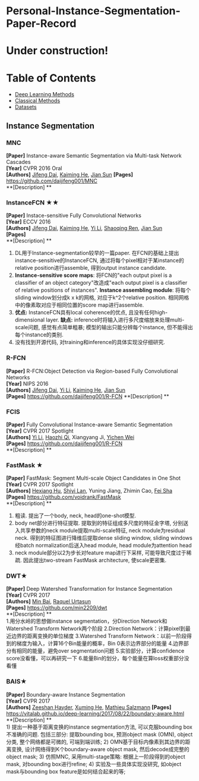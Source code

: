 # Personal-Instance-Segmentation-Paper-Record
# Under construction!
# Table of Contents
- [Deep Learning Methods](#deep-learning-methods)
- [Classical Methods](#classical-methods)
- [Datasets](#datasets)

## Instance Segmentation

### **MNC**
**[Paper]**  Instance-aware Semantic Segmentation via Multi-task Network Cascades<Br>
**[Year]** CVPR 2016 Oral<Br>
**[Authors]** 	[Jifeng Dai](http://www.jifengdai.org/), [Kaiming He](http://kaiminghe.com/),	[Jian Sun](http://www.jiansun.org/) 
**[Pages]**  https://github.com/daijifeng001/MNC <Br>
**[Description] ** <Br>

### **InstanceFCN ★★**
**[Paper]**  Instace-sensitive Fully Convolutional Networks <Br>
**[Year]** ECCV 2016 <Br>
**[Authors]** 	[Jifeng Dai](http://www.jifengdai.org/), [Kaiming He](http://kaiminghe.com/),	[Yi Li](https://liyi14.github.io/), [Shaoqing Ren](http://shaoqingren.com/), [Jian Sun](http://www.jiansun.org/) <Br> 
**[Pages]**  <Br>
**[Description] ** <Br>
1) DL用于Instance-segmentation较早的一篇paper. 在FCN的基础上提出instance-sensitive的InstanceFCN, 通过将每个pixel相对于某instance的relative position进行assemble, 得到output instance candidate.
2) **Instance-sensitive score maps**: 将FCN的"each output pixel is a classifier of an object category"改造成"each output pixel is a classifier of relative positions of instances". **Instance assembling module**: 将每个sliding window划分成k x k的网格, 对应于k^2个relative position. 相同网格中的像素取对应于相同位置的score map进行assemble.
3) **优点:** InstanceFCN具有local coherence的优点, 且没有任何high-dimensional layer. **缺点:**  inference时将输入进行多尺度缩放来处理multi-scale问题, 感觉有点简单粗暴; 模型的输出只能分辨每个instance, 但不能得出每个instance的类别.
4) 没有找到开源代码, 对training和inference的具体实现没仔细研究.

### **R-FCN**
**[Paper]**   R-FCN:Object Detection via Region-based Fully Convolutional Networks <Br>
**[Year]** NIPS 2016 <Br>
**[Authors]** 	[Jifeng Dai](http://www.jifengdai.org/), [Yi Li](https://liyi14.github.io/), [Kaiming He](http://kaiminghe.com/), [Jian Sun](http://www.jiansun.org/) <Br> 
**[Pages]**  https://github.com/daijifeng001/R-FCN 
**[Description] **

### **FCIS**
**[Paper]**   Fully Convolutional Instance-aware Semantic Segmentation <Br>
**[Year]** CVPR 2017 Spotlight <Br>
**[Authors]** 	[Yi Li](https://liyi14.github.io/), 	[Haozhi Qi](http://haozhi.io/), Xiangyang Ji, [Yichen Wei](https://www.microsoft.com/en-us/research/people/yichenw/)  <Br>
**[Pages]**  https://github.com/daijifeng001/R-FCN  <Br>
**[Description] ** <Br>

### **FastMask ★**
**[Paper]** FastMask: Segment Multi-scale Object Candidates in One Shot <Br>
**[Year]** CVPR 2017 Spotlight  <Br>
**[Authors]** [Hexiang Hu](http://hexianghu.com/), [Shiyi Lan](https://voidrank.github.io/), Yuning Jiang, Zhimin Cao, [Fei Sha](http://www-bcf.usc.edu/~feisha/) <Br>
**[Pages]**  https://github.com/voidrank/FastMask <Br>
**[Description] **<Br>
 1) 粗读. 提出了一个body, neck, head的one-shot模型. 
2) body net部分进行特征提取. 提取到的特征组成多尺度的特征金字塔, 分别送入共享参数的neck module提取multi-scale特征, neck module为residual neck. 得到的特征图进行降维后提取dense sliding window, sliding windows经batch normalization后送入head module, head module为attention head 
 3) neck module部分以2为步长对feature map进行下采样, 可能导致尺度过于稀疏. 因此提出two-stream FastMask architecture, 使scale更密集.

### **DWT★**
**[Paper]**  Deep Watershed Transformation for Instance Segmentation <Br>
**[Year]** CVPR 2017  <Br>
**[Authors]** [Min Bai](http://www.cs.toronto.edu/~mbai/), [Raquel Urtasun](http://www.cs.toronto.edu/~urtasun/) <Br>
**[Pages]**  https://github.com/min2209/dwt <Br>
**[Description] ** <Br>
	1.用分水岭的思想做instance segmentation，分Direction Network和Watershed Transform Network两个阶段
	2.Direction Network：计算pixel到最近边界的距离变换的单位梯度
	3.Watershed Transform Network：以前一阶段得到的梯度为输入，计算16个Bin能量的概率，Bin 0表示边界部分的能量
	4.边界部分有相同的能量，避免over segmentation问题
	5.实验部分，计算confidence score没看懂，可以再研究一下
	6.能量Bin的划分，每个能量在算loss权重部分没看懂


### **BAIS★**
**[Paper]**  Boundary-aware Instance Segmentation<Br>
**[Year]** CVPR 2017 <Br>
**[Authors]** [Zeeshan Hayder](https://scholar.google.com.au/citations?user=K2INPyYAAAAJ&hl<Br>=en), [Xuming He](https://xmhe.bitbucket.io/), [Mathieu Salzmann](http://ttic.uchicago.edu/~salzmann/)
**[Pages]**  https://vitalab.github.io/deep-learning/2017/08/22/boundary-aware.html<Br>
**[Description] **<Br>
	1) 提出一种基于距离变换的instance segmentation方法, 可以克服bounding box不准确的问题. 包括三部分: 提取bounding box, 预测object mask (OMN), object分类, 整个网络都是可微的, 可端到端训练;
	2) OMN基于目标内像素到其边界的距离变换, 设计网络得到K个boundary-aware object mask, 然后decode成完整的object mask;
	3) 仿照MNC, 采用multi-stage策略: 根据上一阶段得到的object mask, 对bounding box进行refine;
	4) 实验及一些具体实现没研究, 如object mask与bounding box feature是如何结合起来的等;
	

